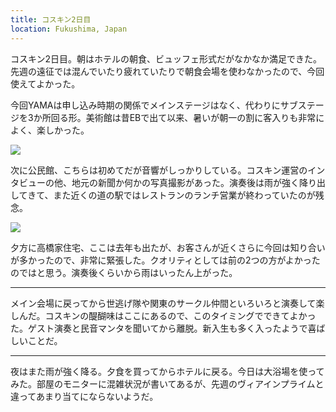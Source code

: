 ```yaml
---
title: コスキン2日目
location: Fukushima, Japan
---
```


コスキン2日目。朝はホテルの朝食、ビュッフェ形式だがなかなか満足できた。先週の遠征では混んでいたり疲れていたりで朝食会場を使わなかったので、今回使えてよかった。

今回YAMAは申し込み時期の関係でメインステージはなく、代わりにサブステージを3か所回る形。美術館は昔EBで出て以来、暑いが朝一の割に客入りも非常によく、楽しかった。

![](https://photos.apkas.net/medium/202308/20230812-103217.webp)

次に公民館、こちらは初めてだが音響がしっかりしている。コスキン運営のインタビューの他、地元の新聞か何かの写真撮影があった。演奏後は雨が強く降り出してきて、また近くの道の駅ではレストランのランチ営業が終わっていたのが残念。

![](https://photos.apkas.net/medium/202308/20230812-135535.webp)

夕方に高橋家住宅、ここは去年も出たが、お客さんが近くさらに今回は知り合いが多かったので、非常に緊張した。クオリティとしては前の2つの方がよかったのではと思う。演奏後くらいから雨はいったん上がった。

---

メイン会場に戻ってから世逃げ隊や関東のサークル仲間といろいろと演奏して楽しんだ。コスキンの醍醐味はここにあるので、このタイミングでできてよかった。ゲスト演奏と民音マンタを聞いてから離脱。新入生も多く入ったようで喜ばしいことだ。

---

夜はまた雨が強く降る。夕食を買ってからホテルに戻る。今日は大浴場を使ってみた。部屋のモニターに混雑状況が書いてあるが、先週のヴィアインプライムと違ってあまり当てにならないようだ。
